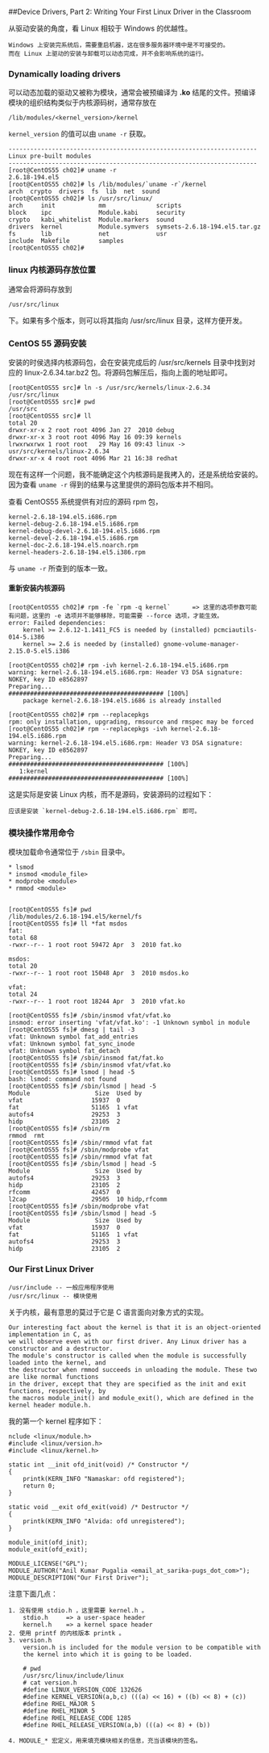 ##Device Drivers, Part 2: Writing Your First Linux Driver in the Classroom

从驱动安装的角度，看 Linux 相较于 Windows 的优越性。

    Windows 上安装完系统后，需要重启机器，这在很多服务器环境中是不可接受的。
    而在 Linux 上驱动的安装与卸载可以动态完成，并不会影响系统的运行。

### Dynamically loading drivers
可以动态加载的驱动又被称为模块，通常会被预编译为 **.ko** 结尾的文件。预编译模块的组织结构类似于内核源码树，通常存放在

    /lib/modules/<kernel_version>/kernel

`kernel_version` 的值可以由 `uname -r` 获取。

	---------------------------------------------------------------------
	Linux pre-built modules
	---------------------------------------------------------------------
	[root@CentOS55 ch02]# uname -r
	2.6.18-194.el5
	[root@CentOS55 ch02]# ls /lib/modules/`uname -r`/kernel
	arch  crypto  drivers  fs  lib  net  sound
	[root@CentOS55 ch02]# ls /usr/src/linux/
	arch     init            mm              scripts
	block    ipc             Module.kabi     security
	crypto   kabi_whitelist  Module.markers  sound
	drivers  kernel          Module.symvers  symsets-2.6.18-194.el5.tar.gz
	fs       lib             net             usr
	include  Makefile        samples
	[root@CentOS55 ch02]# 

### linux 内核源码存放位置
通常会将源码存放到 

    /usr/src/linux 

下。如果有多个版本，则可以将其指向 /usr/src/linux 目录，这样方便开发。

### CentOS 55 源码安装
安装的时侯选择内核源码包，会在安装完成后的 /usr/src/kernels 目录中找到对应的 linux-2.6.34.tar.bz2 包。将源码包解压后，指向上面的地址即可。

    [root@CentOS55 src]# ln -s /usr/src/kernels/linux-2.6.34 
    /usr/src/linux
    [root@CentOS55 src]# pwd
    /usr/src
    [root@CentOS55 src]# ll
    total 20
    drwxr-xr-x 2 root root 4096 Jan 27  2010 debug
    drwxr-xr-x 3 root root 4096 May 16 09:39 kernels
    lrwxrwxrwx 1 root root   29 May 16 09:43 linux -> usr/src/kernels/linux-2.6.34
    drwxr-xr-x 4 root root 4096 Mar 21 16:38 redhat

现在有这样一个问题，我不能确定这个内核源码是我拷入的，还是系统给安装的。因为查看 `uname -r` 得到的结果与这里提供的源码包版本并不相同。

查看 CentOS55 系统提供有对应的源码 rpm 包，

    kernel-2.6.18-194.el5.i686.rpm
    kernel-debug-2.6.18-194.el5.i686.rpm
    kernel-debug-devel-2.6.18-194.el5.i686.rpm
    kernel-devel-2.6.18-194.el5.i686.rpm
    kernel-doc-2.6.18-194.el5.noarch.rpm
    kernel-headers-2.6.18-194.el5.i386.rpm

与 `uname -r` 所查到的版本一致。

#### 重新安装内核源码

	[root@CentOS55 ch02]# rpm -fe `rpm -q kernel`      => 这里的选项参数可能有问题，这里的 -e 选项并不能够移除，可能需要 --force 选项，才能生效。
	error: Failed dependencies:
		kernel >= 2.6.12-1.1411_FC5 is needed by (installed) pcmciautils-014-5.i386
		kernel >= 2.6 is needed by (installed) gnome-volume-manager-2.15.0-5.el5.i386

	[root@CentOS55 ch02]# rpm -ivh kernel-2.6.18-194.el5.i686.rpm 
	warning: kernel-2.6.18-194.el5.i686.rpm: Header V3 DSA signature: NOKEY, key ID e8562897
	Preparing...                ########################################### [100%]
		package kernel-2.6.18-194.el5.i686 is already installed

	[root@CentOS55 ch02]# rpm --replacepkgs 
	rpm: only installation, upgrading, rmsource and rmspec may be forced
	[root@CentOS55 ch02]# rpm --replacepkgs -ivh kernel-2.6.18-194.el5.i686.rpm 
	warning: kernel-2.6.18-194.el5.i686.rpm: Header V3 DSA signature: NOKEY, key ID e8562897
	Preparing...                ########################################### [100%]
	   1:kernel                 ########################################### [100%]

这是实际是安装 Linux 内核，而不是源码，安装源码的过程如下：

	应该是安装 `kernel-debug-2.6.18-194.el5.i686.rpm` 即可。

### 模块操作常用命令
模块加载命令通常位于 `/sbin` 目录中。

    * lsmod
    * insmod <module_file>
    * modprobe <module>
    * rmmod <module>


    [root@CentOS55 fs]# pwd
    /lib/modules/2.6.18-194.el5/kernel/fs
    [root@CentOS55 fs]# ll *fat msdos
    fat:
    total 68
    -rwxr--r-- 1 root root 59472 Apr  3  2010 fat.ko
    
    msdos:
    total 20
    -rwxr--r-- 1 root root 15048 Apr  3  2010 msdos.ko
    
    vfat:
    total 24
    -rwxr--r-- 1 root root 18244 Apr  3  2010 vfat.ko

    [root@CentOS55 fs]# /sbin/insmod vfat/vfat.ko 
    insmod: error inserting 'vfat/vfat.ko': -1 Unknown symbol in module
    [root@CentOS55 fs]# dmesg | tail -3
    vfat: Unknown symbol fat_add_entries
    vfat: Unknown symbol fat_sync_inode
    vfat: Unknown symbol fat_detach
    [root@CentOS55 fs]# /sbin/insmod fat/fat.ko 
    [root@CentOS55 fs]# /sbin/insmod vfat/vfat.ko 
    [root@CentOS55 fs]# lsmod | head -5
    bash: lsmod: command not found
    [root@CentOS55 fs]# /sbin/lsmod | head -5
    Module                  Size  Used by
    vfat                   15937  0 
    fat                    51165  1 vfat
    autofs4                29253  3 
    hidp                   23105  2 
    [root@CentOS55 fs]# /sbin/rm
    rmmod  rmt    
    [root@CentOS55 fs]# /sbin/rmmod vfat fat
    [root@CentOS55 fs]# /sbin/modprobe vfat
    [root@CentOS55 fs]# /sbin/rmmod vfat fat
    [root@CentOS55 fs]# /sbin/lsmod | head -5
    Module                  Size  Used by
    autofs4                29253  3 
    hidp                   23105  2 
    rfcomm                 42457  0 
    l2cap                  29505  10 hidp,rfcomm
    [root@CentOS55 fs]# /sbin/modprobe vfat
    [root@CentOS55 fs]# /sbin/lsmod | head -5
    Module                  Size  Used by
    vfat                   15937  0 
    fat                    51165  1 vfat
    autofs4                29253  3 
    hidp                   23105  2 

### Our First Linux Driver

	/usr/include -- 一般应用程序使用
	/usr/src/linux -- 模块使用

关于内核，最有意思的莫过于它是 C 语言面向对象方式的实现。

	Our interesting fact about the kernel is that it is an object-oriented implementation in C, as
	we will observe even with our first driver. Any Linux driver has a constructor and a destructor.
	The module's constructor is called when the module is successfully loaded into the kernel, and 
	the destructor when rmmod succeeds in unloading the module. These two are like normal functions 
	in the driver, except that they are specified as the init and exit functions, respectively, by
	the macros module_init() and module_exit(), which are defined in the kernel header module.h.

我的第一个 kernel 程序如下：

	nclude <linux/module.h>
	#include <linux/version.h>
	#include <linux/kernel.h>
	 
	static int __init ofd_init(void) /* Constructor */
	{
	    printk(KERN_INFO "Namaskar: ofd registered");
	    return 0;
	}

	static void __exit ofd_exit(void) /* Destructor */
	{
	    printk(KERN_INFO "Alvida: ofd unregistered");
	}

	module_init(ofd_init);
	module_exit(ofd_exit);

	MODULE_LICENSE("GPL");
	MODULE_AUTHOR("Anil Kumar Pugalia <email_at_sarika-pugs_dot_com>");
	MODULE_DESCRIPTION("Our First Driver");

注意下面几点：

	1. 没有使用 stdio.h ，这里需要 kernel.h 。
		stdio.h 	=> a user-space header
		kernel.h	=> a kernel space header
	2. 使用 printf 的内核版本 printk 。
	3. version.h 
		version.h is included for the module version to be compatible with
		the kernel into which it is going to be loaded.

		# pwd
		/usr/src/linux/include/linux
		# cat version.h
		#define LINUX_VERSION_CODE 132626
		#define KERNEL_VERSION(a,b,c) (((a) << 16) + ((b) << 8) + (c))
		#define RHEL_MAJOR 5
		#define RHEL_MINOR 5
		#define RHEL_RELEASE_CODE 1285
		#define RHEL_RELEASE_VERSION(a,b) (((a) << 8) + (b))

	4. MODULE_* 宏定义，用来填充模块相关的信息，充当该模块的签名。


